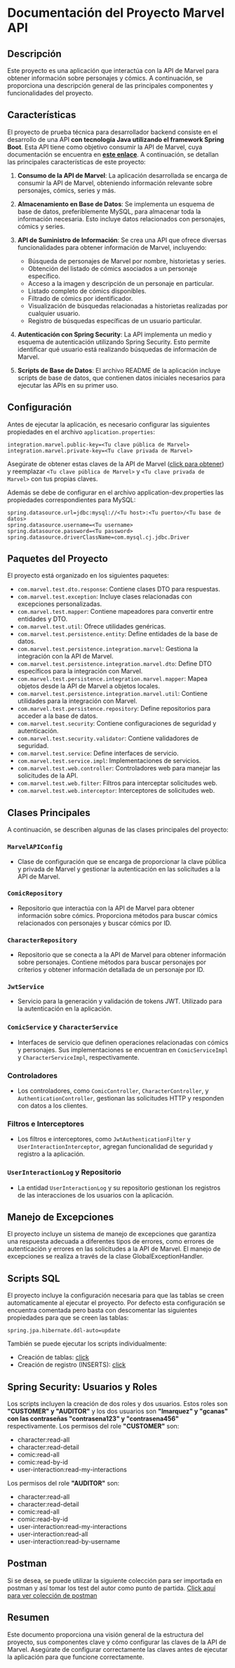 # Documentación del Proyecto Marvel API

## Descripción
Este proyecto es una aplicación que interactúa con la API de Marvel para obtener información sobre personajes y cómics. A continuación, se proporciona una descripción general de las principales componentes y funcionalidades del proyecto.

## Características
El proyecto de prueba técnica para desarrollador backend consiste en el desarrollo de una API **con tecnología Java utilizando el framework Spring Boot**. Esta API tiene como objetivo consumir la API de Marvel, cuya documentación se encuentra en **[este enlace](https://developer.marvel.com/)**. A continuación, se detallan las principales características de este proyecto:

1. **Consumo de la API de Marvel**: La aplicación desarrollada se encarga de consumir la API de Marvel, obteniendo información relevante sobre personajes, cómics, series y más.

2. **Almacenamiento en Base de Datos**: Se implementa un esquema de base de datos, preferiblemente MySQL, para almacenar toda la información necesaria. Esto incluye datos relacionados con personajes, cómics y series.

3. **API de Suministro de Información**: Se crea una API que ofrece diversas funcionalidades para obtener información de Marvel, incluyendo:
    - Búsqueda de personajes de Marvel por nombre, historietas y series.
    - Obtención del listado de cómics asociados a un personaje específico.
    - Acceso a la imagen y descripción de un personaje en particular.
    - Listado completo de cómics disponibles.
    - Filtrado de cómics por identificador.
    - Visualización de búsquedas relacionadas a historietas realizadas por cualquier usuario.
    - Registro de búsquedas específicas de un usuario particular.

5. **Autenticación con Spring Security**: La API implementa un medio y esquema de autenticación utilizando Spring Security. Esto permite identificar qué usuario está realizando búsquedas de información de Marvel.

6. **Scripts de Base de Datos**: El archivo README de la aplicación incluye scripts de base de datos, que contienen datos iniciales necesarios para ejecutar las APIs en su primer uso.


## Configuración
Antes de ejecutar la aplicación, es necesario configurar las siguientes propiedades en el archivo `application.properties`:

```properties
integration.marvel.public-key=<Tu clave pública de Marvel>
integration.marvel.private-key=<Tu clave privada de Marvel>
```
Asegúrate de obtener estas claves de la API de Marvel ([click para obtener](https://developer.marvel.com/)) y reemplazar `<Tu clave pública de Marvel>` y `<Tu clave privada de Marvel>` con tus propias claves.


Además se debe de configurar en el archivo application-dev.properties las propiedades correspondientes para MySQL:
```properties
spring.datasource.url=jdbc:mysql://<Tu host>:<Tu puerto>/<Tu base de datos>
spring.datasource.username=<Tu username>
spring.datasource.password=<Tu password>
spring.datasource.driverClassName=com.mysql.cj.jdbc.Driver
```

## Paquetes del Proyecto
El proyecto está organizado en los siguientes paquetes:

- `com.marvel.test.dto.response`: Contiene clases DTO para respuestas.
- `com.marvel.test.exception`: Incluye clases relacionadas con excepciones personalizadas.
- `com.marvel.test.mapper`: Contiene mapeadores para convertir entre entidades y DTO.
- `com.marvel.test.util`: Ofrece utilidades genéricas.
- `com.marvel.test.persistence.entity`: Define entidades de la base de datos.
- `com.marvel.test.persistence.integration.marvel`: Gestiona la integración con la API de Marvel.
- `com.marvel.test.persistence.integration.marvel.dto`: Define DTO específicos para la integración con Marvel.
- `com.marvel.test.persistence.integration.marvel.mapper`: Mapea objetos desde la API de Marvel a objetos locales.
- `com.marvel.test.persistence.integration.marvel.util`: Contiene utilidades para la integración con Marvel.
- `com.marvel.test.persistence.repository`: Define repositorios para acceder a la base de datos.
- `com.marvel.test.security`: Contiene configuraciones de seguridad y autenticación.
- `com.marvel.test.security.validator`: Contiene validadores de seguridad.
- `com.marvel.test.service`: Define interfaces de servicio.
- `com.marvel.test.service.impl`: Implementaciones de servicios.
- `com.marvel.test.web.controller`: Controladores web para manejar las solicitudes de la API.
- `com.marvel.test.web.filter`: Filtros para interceptar solicitudes web.
- `com.marvel.test.web.interceptor`: Interceptores de solicitudes web.

## Clases Principales
A continuación, se describen algunas de las clases principales del proyecto:

### `MarvelAPIConfig`
- Clase de configuración que se encarga de proporcionar la clave pública y privada de Marvel y gestionar la autenticación en las solicitudes a la API de Marvel.

### `ComicRepository`
- Repositorio que interactúa con la API de Marvel para obtener información sobre cómics. Proporciona métodos para buscar cómics relacionados con personajes y buscar cómics por ID.

### `CharacterRepository`
- Repositorio que se conecta a la API de Marvel para obtener información sobre personajes. Contiene métodos para buscar personajes por criterios y obtener información detallada de un personaje por ID.

### `JwtService`
- Servicio para la generación y validación de tokens JWT. Utilizado para la autenticación en la aplicación.

### `ComicService` y `CharacterService`
- Interfaces de servicio que definen operaciones relacionadas con cómics y personajes. Sus implementaciones se encuentran en `ComicServiceImpl` y `CharacterServiceImpl`, respectivamente.

### Controladores
- Los controladores, como `ComicController`, `CharacterController`, y `AuthenticationController`, gestionan las solicitudes HTTP y responden con datos a los clientes.

### Filtros e Interceptores
- Los filtros e interceptores, como `JwtAuthenticationFilter` y `UserInteractionInterceptor`, agregan funcionalidad de seguridad y registro a la aplicación.

### `UserInteractionLog` y Repositorio
- La entidad `UserInteractionLog` y su repositorio gestionan los registros de las interacciones de los usuarios con la aplicación.

## Manejo de Excepciones
El proyecto incluye un sistema de manejo de excepciones que garantiza una respuesta adecuada a diferentes tipos de errores, como errores de autenticación y errores en las solicitudes a la API de Marvel. El manejo de excepciones se realiza a través de la clase GlobalExceptionHandler.

## Scripts SQL
El proyecto incluye la configuración necesaria para que las tablas se creen automaticamente al ejecutar el proyecto.
Por defecto esta configuración se encuentra comentada pero basta con descomentar las siguientes propiedades para que se creen las tablas:

```properties
spring.jpa.hibernate.ddl-auto=update
```

También se puede ejecutar los scripts individualmente:
- Creación de tablas: [click](./src/main/resources/marvel_app.sql)
- Creación de registro (INSERTS): [click](./src/main/resources/data-mysql.sql)

## Spring Security: Usuarios y Roles
Los scripts incluyen la creación de dos roles y dos usuarios. Estos roles son **"CUSTOMER" y "AUDITOR"** y los dos usuarios son **"lmarquez" y "gcanas" con las contraseñas "contrasena123" y "contrasena456"** respectivamente.
Los permisos del role **"CUSTOMER"** son:
- character:read-all
- character:read-detail
- comic:read-all
- comic:read-by-id
- user-interaction:read-my-interactions

Los permisos del role **"AUDITOR"** son:
- character:read-all
- character:read-detail
- comic:read-all
- comic:read-by-id
- user-interaction:read-my-interactions
- user-interaction:read-all
- user-interaction:read-by-username

## Postman
Si se desea, se puede utilizar la siguiente colección para ser importada en postman y así tomar los test del autor como punto de partida. [Click aquí para ver colección de postman](./src/main/resources/Marvel%20Test.postman_collection.json)

## Resumen
Este documento proporciona una visión general de la estructura del proyecto, sus componentes clave y cómo configurar las claves de la API de Marvel. Asegúrate de configurar correctamente las claves antes de ejecutar la aplicación para que funcione correctamente.
